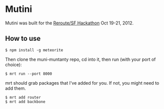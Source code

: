 # Mutini

Mutini was built for the [Reroute/SF Hackathon](http://hattery.com/reroute/) Oct 19-21, 2012.

## How to use

	$ npm install -g meteorite

Then clone the muni-muntanty repo, cd into it, then run (with your port of choice):

	$ mrt run --port 8000

mrt should grab packages that I've added for you. If not, you might need to add them.

	$ mrt add router
	$ mrt add backbone
